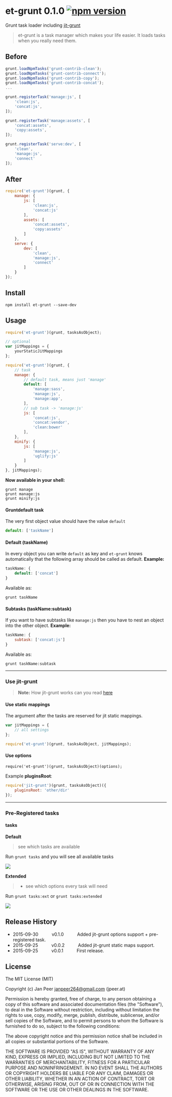 # et-grunt 0.1.0 [![npm version](https://badge.fury.io/js/et-grunt.svg)](http://badge.fury.io/js/et-grunt)
Grunt task loader including [jit-grunt](https://www.npmjs.com/package/jit-grunt)

> et-grunt is a task manager which makes your life easier. It loads tasks when you really need them.

## Before
```js
grunt.loadNpmTasks('grunt-contrib-clean');
grunt.loadNpmTasks('grunt-contrib-connect');
grunt.loadNpmTasks('grunt-contrib-copy');
grunt.loadNpmTasks('grunt-contrib-concat');
...

grunt.registerTask('manage:js', [
	'clean:js',
	'concat:js',
]);

grunt.registerTask('manage:assets', [
	'concat:assets',
	'copy:assets',
]);

grunt.registerTask('serve:dev', [
	'clean',
	'manage:js',
	'connect'
]);
```
## After
```js
require('et-grunt')(grunt, {
	manage: {
		js: [
			'clean:js',
			'concat:js'
		],
		assets: [
			'concat:assets',
			'copy:assets'
		]
	},
	serve: {
		dev: [
			'clean',
			'manage:js',
			'connect'
		]
	}
});
```

## Install

`npm install et-grunt --save-dev`

## Usage

```js
require('et-grunt')(grunt, tasksAsObject);
```

```js
// optional
var jitMappings = {
	yourStaticJitMappings
};

require('et-grunt')(grunt, {
	// task
	manage: {
		// default task, means just 'manage'
		default: [
			'manage:sass',
			'manage:js',
			'manage:app',
		],
		// sub task -> 'manage:js'
		js: [
			'concat:js',
			'concat:vendor',
			'clean:bower'
		],
	},
	minify: {
		js: [
			'manage:js',
			'uglify:js'
		]
	}
}, jitMappings);
```

**Now available in your shell:**
```shell
grunt manage
grunt manage:js
grunt minify:js
```

#### Gruntdefault task

The very first object value should have the value `default`

```js
default: ['taskName']
``` 

#### Default (taskName)

In every object you can write `default` as key and `et-grunt` knows automatically that the following array should be called as default.
**Example:**
```js
taskName: {
	default: ['concat']
}
```
Available as:
```shell
grunt taskName
```



#### Subtasks (taskName:subtask)

If you want to have subtasks like `manage:js` then you have to nest an object into the other object. **Example:**
```js
taskName: {
	subtask: ['concat:js']
}
```

Available as:
```shell
grunt taskName:subtask
```

---

### Use jit-grunt

> **Note:** How jit-grunt works can you read [here](https://github.com/shootaroo/jit-grunt)

#### Use static mappings

The argument after the tasks are reserved for jit static mappings.

```js
var jitMappings = {
	// all settings
};

require('et-grunt')(grunt, tasksAsObject, jitMappings);
```

#### Use options

`require('et-grunt')(grunt, tasksAsObject)(options);`

Example **pluginsRoot**:
```js
require('jit-grunt')(grunt, tasksAsObject)({
  	pluginsRoot: 'other/dir'
});
```
---

### Pre-Registered tasks

#### tasks

**Default** 

> see which tasks are available

Run `grunt tasks` and you will see all available tasks

![](tasks.png)

**Extended**

> + see which options every task will need

Run `grunt tasks:ext` or `grunt tasks:extended`

![](tasks_ext.png)

## Release History

- 2015-09-30   v0.1.0   Added jit-grunt options support + pre-registered task.
- 2015-09-25   v0.0.2   Added jit-grunt static maps support.
- 2015-09-25   v0.0.1   First release.

## License

The MIT License (MIT)

Copyright (c) Jan Peer <janpeer264@gmail.com> (jpeer.at)

Permission is hereby granted, free of charge, to any person obtaining a copy
of this software and associated documentation files (the "Software"), to deal
in the Software without restriction, including without limitation the rights
to use, copy, modify, merge, publish, distribute, sublicense, and/or sell
copies of the Software, and to permit persons to whom the Software is
furnished to do so, subject to the following conditions:

The above copyright notice and this permission notice shall be included in
all copies or substantial portions of the Software.

THE SOFTWARE IS PROVIDED "AS IS", WITHOUT WARRANTY OF ANY KIND, EXPRESS OR
IMPLIED, INCLUDING BUT NOT LIMITED TO THE WARRANTIES OF MERCHANTABILITY,
FITNESS FOR A PARTICULAR PURPOSE AND NONINFRINGEMENT. IN NO EVENT SHALL THE
AUTHORS OR COPYRIGHT HOLDERS BE LIABLE FOR ANY CLAIM, DAMAGES OR OTHER
LIABILITY, WHETHER IN AN ACTION OF CONTRACT, TORT OR OTHERWISE, ARISING FROM,
OUT OF OR IN CONNECTION WITH THE SOFTWARE OR THE USE OR OTHER DEALINGS IN
THE SOFTWARE.





